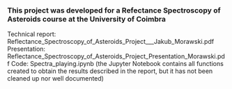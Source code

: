 ### This project was developed for a Refectance Spectroscopy of Asteroids course at the University of Coimbra

Technical report: Reflectance_Spectroscopy_of_Asteroids_Project___Jakub_Morawski.pdf
Presentation: Reflectance_Spectroscopy_of_Asteroids_Project_Presentation_Morawski.pdf
Code: Spectra_playing.ipynb   (the Jupyter Notebook contains all functions created to obtain the results described in the report, but it has not been cleaned up nor well documented)
